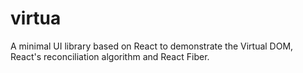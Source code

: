 # virtua
A minimal UI library based on React to demonstrate the Virtual DOM, React's reconciliation algorithm and React Fiber.
